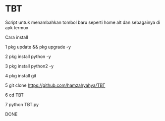 # TBT
Script untuk menambahkan tombol baru seperti home alt dan sebagainya di apk termux

Cara install

1 pkg update && pkg upgrade -y

2 pkg install python -y

3 pkg install python2 -y

4 pkg install git

5 git clone https://github.com/hamzahyahya/TBT

6 cd TBT

7 python TBT.py 

DONE
